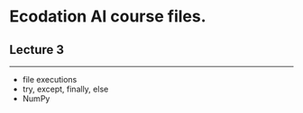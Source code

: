# Ecodation AI course files.

## Lecture 3
---
 - file executions
 - try, except, finally, else
 - NumPy
